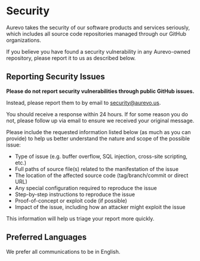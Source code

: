 # Security

Aurevo takes the security of our software products and services seriously, which includes all source code repositories managed through our GitHub organizations.

If you believe you have found a security vulnerability in any Aurevo-owned repository, please report it to us as described below.

## Reporting Security Issues

**Please do not report security vulnerabilities through public GitHub issues.**

Instead, please report them to by email to [security@aurevo.us](mailto:security@aurevo.us).

You should receive a response within 24 hours. If for some reason you do not, please follow up via email to ensure we received your original message.

Please include the requested information listed below (as much as you can provide) to help us better understand the nature and scope of the possible issue:

  * Type of issue (e.g. buffer overflow, SQL injection, cross-site scripting, etc.)
  * Full paths of source file(s) related to the manifestation of the issue
  * The location of the affected source code (tag/branch/commit or direct URL)
  * Any special configuration required to reproduce the issue
  * Step-by-step instructions to reproduce the issue
  * Proof-of-concept or exploit code (if possible)
  * Impact of the issue, including how an attacker might exploit the issue

This information will help us triage your report more quickly.

## Preferred Languages

We prefer all communications to be in English.
